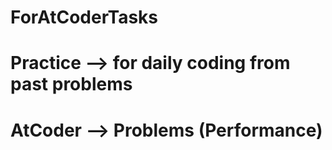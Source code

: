 # ForAtCoderTasks
# Practice --> for daily coding from past problems
# AtCoder --> Problems (Performance)
